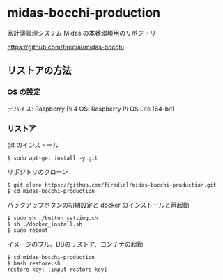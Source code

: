 # midas-bocchi-production

家計簿管理システム Midas の本番環境用のリポジトリ

https://github.com/firedial/midas-bocchi

## リストアの方法

### OS の設定

デバイス: Raspberry Pi 4
OS: Raspberry Pi OS Lite (64-bit)

### リストア

git のインストール

```
$ sudo apt-get install -y git
```

リポジトリのクローン

```
$ git clone https://github.com/firedial/midas-bocchi-production.git
$ cd midas-bocchi-production
```

バックアップボタンの初期設定と docker のインストールと再起動

```
$ sudo sh ./button_setting.sh
$ sh ./docker_install.sh
$ sudo reboot
```

イメージのプル、DBのリストア、コンテナの起動

```
$ cd midas-bocchi-production
$ bash restore.sh
restore key: [input restore key]
```
